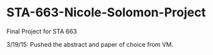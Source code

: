 # STA-663-Nicole-Solomon-Project
Final Project for STA 663

3/19/15: Pushed the abstract and paper of choice from VM.
